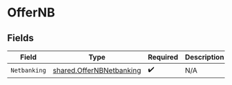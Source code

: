 # OfferNB


## Fields

| Field                                                                       | Type                                                                        | Required                                                                    | Description                                                                 |
| --------------------------------------------------------------------------- | --------------------------------------------------------------------------- | --------------------------------------------------------------------------- | --------------------------------------------------------------------------- |
| `Netbanking`                                                                | [shared.OfferNBNetbanking](../../../pkg/models/shared/offernbnetbanking.md) | :heavy_check_mark:                                                          | N/A                                                                         |
